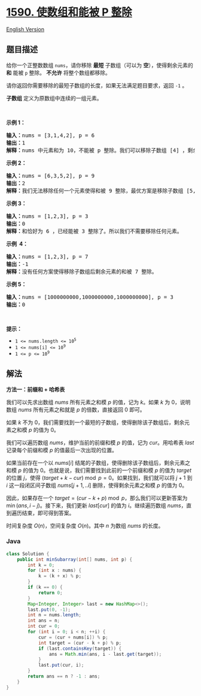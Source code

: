 # [1590. 使数组和能被 P 整除](https://leetcode.cn/problems/make-sum-divisible-by-p)

[English Version](/solution/1500-1599/1590.Make%20Sum%20Divisible%20by%20P/README_EN.md)

## 题目描述

<p>给你一个正整数数组&nbsp;<code>nums</code>，请你移除 <strong>最短</strong>&nbsp;子数组（可以为 <strong>空</strong>），使得剩余元素的 <strong>和</strong>&nbsp;能被 <code>p</code>&nbsp;整除。 <strong>不允许</strong>&nbsp;将整个数组都移除。</p>

<p>请你返回你需要移除的最短子数组的长度，如果无法满足题目要求，返回 <code>-1</code>&nbsp;。</p>

<p><strong>子数组</strong>&nbsp;定义为原数组中连续的一组元素。</p>

<p>&nbsp;</p>

<p><strong>示例 1：</strong></p>

<pre><strong>输入：</strong>nums = [3,1,4,2], p = 6
<strong>输出：</strong>1
<strong>解释：</strong>nums 中元素和为 10，不能被 p 整除。我们可以移除子数组 [4] ，剩余元素的和为 6 。
</pre>

<p><strong>示例 2：</strong></p>

<pre><strong>输入：</strong>nums = [6,3,5,2], p = 9
<strong>输出：</strong>2
<strong>解释：</strong>我们无法移除任何一个元素使得和被 9 整除，最优方案是移除子数组 [5,2] ，剩余元素为 [6,3]，和为 9 。
</pre>

<p><strong>示例&nbsp;3：</strong></p>

<pre><strong>输入：</strong>nums = [1,2,3], p = 3
<strong>输出：</strong>0
<strong>解释：</strong>和恰好为 6 ，已经能被 3 整除了。所以我们不需要移除任何元素。
</pre>

<p><strong>示例&nbsp; 4：</strong></p>

<pre><strong>输入：</strong>nums = [1,2,3], p = 7
<strong>输出：</strong>-1
<strong>解释：</strong>没有任何方案使得移除子数组后剩余元素的和被 7 整除。
</pre>

<p><strong>示例 5：</strong></p>

<pre><strong>输入：</strong>nums = [1000000000,1000000000,1000000000], p = 3
<strong>输出：</strong>0
</pre>

<p>&nbsp;</p>

<p><strong>提示：</strong></p>

<ul>
	<li><code>1 &lt;= nums.length &lt;= 10<sup>5</sup></code></li>
	<li><code>1 &lt;= nums[i] &lt;= 10<sup>9</sup></code></li>
	<li><code>1 &lt;= p &lt;= 10<sup>9</sup></code></li>
</ul>

## 解法

**方法一：前缀和 + 哈希表**

我们可以先求出数组 $nums$ 所有元素之和模 $p$ 的值，记为 $k$。如果 $k$ 为 $0$，说明数组 $nums$ 所有元素之和就是 $p$ 的倍数，直接返回 $0$ 即可。

如果 $k$ 不为 $0$，我们需要找到一个最短的子数组，使得删除该子数组后，剩余元素之和模 $p$ 的值为 $0$。

我们可以遍历数组 $nums$，维护当前的前缀和模 $p$ 的值，记为 $cur$。用哈希表 $last$ 记录每个前缀和模 $p$ 的值最后一次出现的位置。

如果当前存在一个以 $nums[i]$ 结尾的子数组，使得删除该子数组后，剩余元素之和模 $p$ 的值为 $0$。也就是说，我们需要找到此前的一个前缀和模 $p$ 的值为 $target$ 的位置 $j$，使得 $(target + k - cur) \bmod p = 0$。如果找到，我们就可以将 $j + 1$ 到 $i$ 这一段闭区间子数组 $nums[j+1,..i]$ 删除，使得剩余元素之和模 $p$ 的值为 $0$。

因此，如果存在一个 $target = (cur - k + p) \bmod p$，那么我们可以更新答案为 $\min(ans, i - j)$。接下来，我们更新 $last[cur]$ 的值为 $i$。继续遍历数组 $nums$，直到遍历结束，即可得到答案。

时间复杂度 $O(n)$，空间复杂度 $O(n)$。其中 $n$ 为数组 $nums$ 的长度。

### **Java**

```java
class Solution {
    public int minSubarray(int[] nums, int p) {
        int k = 0;
        for (int x : nums) {
            k = (k + x) % p;
        }
        if (k == 0) {
            return 0;
        }
        Map<Integer, Integer> last = new HashMap<>();
        last.put(0, -1);
        int n = nums.length;
        int ans = n;
        int cur = 0;
        for (int i = 0; i < n; ++i) {
            cur = (cur + nums[i]) % p;
            int target = (cur - k + p) % p;
            if (last.containsKey(target)) {
                ans = Math.min(ans, i - last.get(target));
            }
            last.put(cur, i);
        }
        return ans == n ? -1 : ans;
    }
}
```

